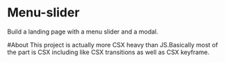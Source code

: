 # Menu-slider
Build a landing page with a menu slider and a modal. 

#About
This project is actually more CSX heavy than JS.Basically most of the part is CSX including like CSX transitions as well as CSX keyframe. 

